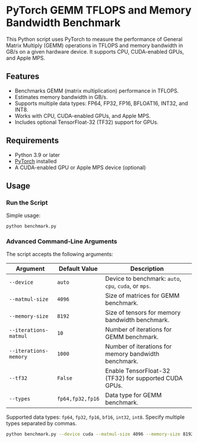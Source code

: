 # PyTorch GEMM TFLOPS and Memory Bandwidth Benchmark

This Python script uses PyTorch to measure the performance of General Matrix Multiply (GEMM) operations in TFLOPS and memory bandwidth in GB/s on a given hardware device. It supports CPU, CUDA-enabled GPUs, and Apple MPS.

## Features

- Benchmarks GEMM (matrix multiplication) performance in TFLOPS.
- Estimates memory bandwidth in GB/s.
- Supports multiple data types: FP64, FP32, FP16, BFLOAT16, INT32, and INT8.
- Works with CPU, CUDA-enabled GPUs, and Apple MPS.
- Includes optional TensorFloat-32 (TF32) support for GPUs.

## Requirements

- Python 3.9 or later
- [PyTorch](https://pytorch.org/get-started/locally/) installed
- A CUDA-enabled GPU or Apple MPS device (optional)

## Usage

### Run the Script

Simple usage:

```bash
python benchmark.py
```


### Advanced Command-Line Arguments

The script accepts the following arguments:

| Argument             | Default Value | Description                                                   |
|----------------------|---------------|---------------------------------------------------------------|
| `--device`           | `auto`        | Device to benchmark: `auto`, `cpu`, `cuda`, or `mps`.         |
| `--matmul-size`      | `4096`        | Size of matrices for GEMM benchmark.                         |
| `--memory-size`      | `8192`        | Size of tensors for memory bandwidth benchmark.              |
| `--iterations-matmul`| `10`          | Number of iterations for GEMM benchmark.                     |
| `--iterations-memory`| `1000`        | Number of iterations for memory bandwidth benchmark.         |
| `--tf32`             | `False`       | Enable TensorFloat-32 (TF32) for supported CUDA GPUs.        |
| `--types`            | `fp64,fp32,fp16`  | Data type for GEMM benchmark.                                 |

Supported data types: `fp64`, `fp32`, `fp16`, `bf16`, `int32`, `int8`. Specify multiple types separated by commas.

```bash
python benchmark.py --device cuda --matmul-size 4096 --memory-size 8192 --iterations-matmul 10 --iterations-memory 1000 --tf32 --types fp32,fp16
```
